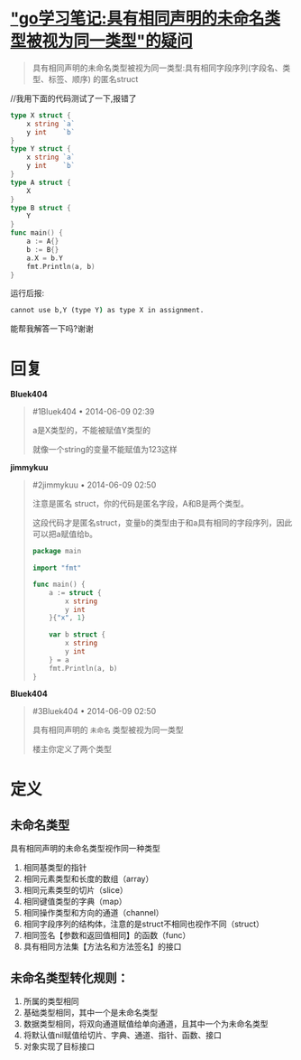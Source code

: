 # ["go学习笔记:具有相同声明的未命名类型被视为同一类型"的疑问](https://golangtc.com/t/53951ae2320b52456400003e)

> 具有相同声明的未命名类型被视为同一类型:具有相同字段序列(字段名、类型、标签、顺序) 的匿名struct 

//我用下面的代码测试了一下,报错了
```go
type X struct {
    x string `a`
    y int    `b`
}
type Y struct {
    x string `a`
    y int    `b`
}
type A struct {
    X
}
type B struct {
    Y
}
func main() {
    a := A{}
    b := B{}
    a.X = b.Y
    fmt.Println(a, b)
}
```
运行后报:
```cmd
cannot use b,Y (type Y) as type X in assignment.
```

能帮我解答一下吗?谢谢

# 回复

**Bluek404**

> #1Bluek404 • 2014-06-09 02:39
>
> a是X类型的，不能被赋值Y类型的
>
> 就像一个string的变量不能赋值为123这样

**jimmykuu**

> #2jimmykuu • 2014-06-09 02:50
> 
> 注意是匿名 struct，你的代码是匿名字段，A和B是两个类型。
>
> 这段代码才是匿名struct，变量b的类型由于和a具有相同的字段序列，因此可以把a赋值给b。
>
> ```go
> package main
>  
> import "fmt"
> 
> func main() {
>     a := struct {
>         x string
>         y int
>     }{"x", 1}
>  
>     var b struct {
>         x string
>         y int
>     } = a
>     fmt.Println(a, b)
> }
> ```

**Bluek404**
> #3Bluek404 • 2014-06-09 02:50
>
> 具有相同声明的 `未命名` 类型被视为同一类型
>
> 楼主你定义了两个类型


# 定义
## 未命名类型
具有相同声明的未命名类型视作同一种类型
1. 相同基类型的指针
2. 相同元素类型和长度的数组（array）
3. 相同元素类型的切片（slice）
4. 相同键值类型的字典（map）
5. 相同操作类型和方向的通道（channel）
6. 相同字段序列的结构体，注意的是struct不相同也视作不同（struct）
7. 相同签名【参数和返回值相同】的函数（func）
8. 具有相同方法集【方法名和方法签名】的接口

## 未命名类型转化规则：
1. 所属的类型相同
2. 基础类型相同，其中一个是未命名类型
3. 数据类型相同，将双向通道赋值给单向通道，且其中一个为未命名类型
4. 将默认值nil赋值给切片、字典、通道、指针、函数、接口
5. 对象实现了目标接口
